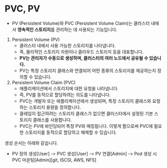 # PVC, PV

* PV (Persistent Volume)와 PVC (Persistent Volume Claim)는 클러스터 내에서 **영속적인 스토리지**를 관리하는 데 사용되는 기능입니다.

1. Persistent Volume (PV)
   - 클러스터 내에서 사용 가능한 스토리지를 나타냅니다.
   - 즉, 물리적인 스토리지 자원이나 클라우드 스토리지 등을 대표합니다.
   - **PV는 관리자가 수동으로 생성하며, 클러스터의 여러 노드에서 공유될 수 있습니다.**
   - PV는 특정 스토리지 클래스와 연결되어 어떤 종류의 스토리지를 제공하는지 정의할 수 있습니다.
2. Persistent Volume Claim (PVC)
   - 애플리케이션에서 스토리지에 대한 요청을 나타냅니다.
   - 즉, PV를 동적으로 할당하려는 의도를 나타냅니다.
   - PVC는 개발자 또는 애플리케이션에서 생성되며, 특정 스토리지 클래스와 요청하는 스토리지 용량을 정의합니다.
   - 클레임이 접근하려는 스토리지 클래스가 없으면 클러스터에서 설정된 기본 스토리지 클래스를 사용합니다.
   - PVC는 PV에 바인딩되어 특정 PV와 매칭됩니다. 이렇게 함으로써 PVC에 필요한 스토리지를 동적으로 할당하고 해제할 수 있습니다.

생성 순서는 아래와 같습니다.

* PV 정의 생성[User] -> PVC 생성[User] -> PV 연결[Admin] -> Pod 생성 시 PVC 마운팅[Admin][git, ISCSI, AWS, NFS]

